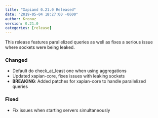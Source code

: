 ```yaml
---
title: "Xapiand 0.21.0 Released"
date: "2019-05-04 18:27:00 -0600"
author: Kronuz
version: 0.21.0
categories: [release]
---
```


This release features parallelized queries as well as fixes a serious issue
where sockets were being leaked.


### Changed
- Default do check_at_least one when using aggregations
- Updated xapian-core, fixes issues with leaking sockets
- **BREAKING**: Added patches for xapian-core to handle parallelized queries

### Fixed
- Fix issues when starting servers simultaneously

